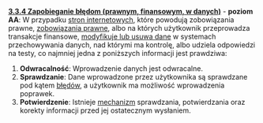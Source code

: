 [**3.3.4 Zapobieganie błędom (prawnym, finansowym, w danych)**](https://wcag.lepszyweb.pl/#error-prevention-legal-financial-data) - **poziom AA**: W przypadku <a href="#" data-toggle="tooltip" data-original-title="{{site.data.glossary.strona_internetowa | strip_html | replace: '*', ''}}">stron internetowych</a>, które powodują zobowiązania prawne, <a href="#" data-toggle="tooltip" data-original-title="{{site.data.glossary.zobowiazanie_prawne | strip_html | replace: '*', ''}}">zobowiązania prawne</a>, albo na których użytkownik przeprowadza transakcje finansowe, <a href="#" data-toggle="tooltip" data-original-title="{{site.data.glossary.kontrolowane_przez_uzytkownika | strip_html | replace: '*', ''}}">modyfikuje lub usuwa dane</a> w systemach przechowywania danych, nad którymi ma kontrolę, albo udziela odpowiedzi na testy, co najmniej jedna z poniższych informacji jest prawdziwa:

 1. **Odwracalność**: Wprowadzenie danych jest odwracalne.
 2. **Sprawdzanie**: Dane wprowadzone przez użytkownika są sprawdzane pod kątem <a href="#" data-toggle="tooltip" data-original-title="{{site.data.glossary.blad | strip_html | replace: '*', ''}}">błędów</a>, a użytkownik ma możliwość wprowadzenia poprawek.
 3. **Potwierdzenie**: Istnieje <a href="#" data-toggle="tooltip" data-original-title="{{site.data.glossary.mechanizm | strip_html | replace: '*', ''}}">mechanizm</a> sprawdzania, potwierdzania oraz korekty informacji przed jej ostatecznym wysłaniem.




